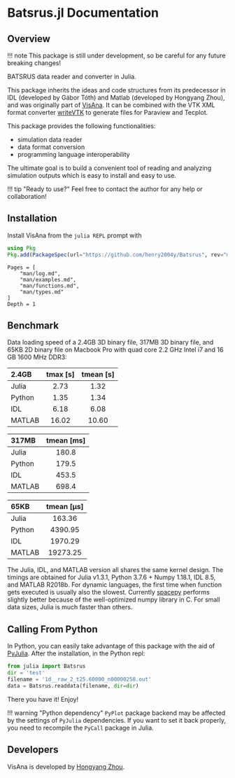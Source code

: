 # Batsrus.jl Documentation

## Overview

!!! note
    This package is still under development, so be careful for any future breaking changes!

BATSRUS data reader and converter in Julia.

This package inherits the ideas and code structures from its predecessor in IDL (developed by Gábor Tóth) and Matlab (developed by Hongyang Zhou), and was originally part of [VisAna](https://github.com/henry2004y/VisAnaJulia).
It can be combined with the VTK XML format converter [writeVTK](https://github.com/jipolanco/WriteVTK.jl) to generate files for Paraview and Tecplot.

This package provides the following functionalities:
  * simulation data reader
  * data format conversion
  * programming language interoperability

The ultimate goal is to build a convenient tool of reading and analyzing simulation outputs which is easy to install and easy to use.

!!! tip "Ready to use?"
    Feel free to contact the author for any help or collaboration!

## Installation
Install VisAna from the `julia REPL` prompt with
```julia
using Pkg
Pkg.add(PackageSpec(url="https://github.com/henry2004y/Batsrus", rev="master"))
```

```@contents
Pages = [
    "man/log.md",
    "man/examples.md",
    "man/functions.md",
    "man/types.md"
]
Depth = 1
```

## Benchmark

Data loading speed of a 2.4GB 3D binary file, 317MB 3D binary file, and 65KB 2D binary file on Macbook Pro with quad core 2.2 GHz Intel i7 and 16 GB 1600 MHz DDR3:

| 2.4GB |   tmax [s] |  tmean [s] |
|:-------|:------:|:------:|
| Julia  | 2.73  |  1.32 |
| Python | 1.35  |  1.34 |
| IDL    | 6.18  |  6.08 |
| MATLAB | 16.02 | 10.60 |

| 317MB   | tmean [ms] |
|:-------|:---------:|
| Julia  | 180.8    |
| Python | 179.5   |
| IDL    | 453.5   |
| MATLAB | 698.4  |

| 65KB   | tmean [μs] |
|:-------|:---------:|
| Julia  | 163.36    |
| Python | 4390.95   |
| IDL    | 1970.29   |
| MATLAB | 19273.25  |

The Julia, IDL, and MATLAB version all shares the same kernel design. The timings are obtained for Julia v1.3.1, Python 3.7.6 + Numpy 1.18.1, IDL 8.5, and MATLAB R2018b.
For dynamic languages, the first time when function gets executed is usually also the slowest. Currently [spacepy](https://github.com/spacepy/spacepy) performs slightly better because of the well-optimized numpy library in C. For small data sizes, Julia is much faster than others.

## Calling From Python

In Python, you can easily take advantage of this package with the aid of [PyJulia](https://pyjulia.readthedocs.io/en/latest/).
After the installation, in the Python repl:
```python
from julia import Batsrus
dir = 'test'
filename = '1d__raw_2_t25.60000_n00000258.out'
data = Batsrus.readdata(filename, dir=dir)
```
There you have it! Enjoy!

!!! warning "Python dependency"
    `PyPlot` package backend may be affected by the settings of `PyJulia` dependencies. If you want to set it back properly, you need to recompile the `PyCall` package in Julia.

## Developers

VisAna is developed by [Hongyang Zhou](https://github.com/henry2004y).
